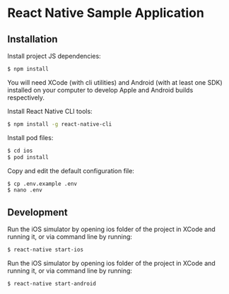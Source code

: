 # React Native Sample Application

## Installation

Install project JS dependencies:

```bash
$ npm install
```

You will need XCode (with cli utilities) and Android (with at least one SDK) installed on your computer to develop Apple and Android builds respectively.

Install React Native CLI tools:

```bash
$ npm install -g react-native-cli
```

Install pod files:

```bash
$ cd ios
$ pod install
```

Copy and edit the default configuration file:

```bash
$ cp .env.example .env
$ nano .env
```

## Development

Run the iOS simulator by opening ios folder of the project in XCode and running it, or via command line by running:

```bash
$ react-native start-ios
```

Run the iOS simulator by opening ios folder of the project in XCode and running it, or via command line by running:

```bash
$ react-native start-android
```